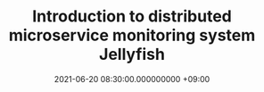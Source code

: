 ---
layout: post
title: Introduction to distributed microservice monitoring system Jellyfish
date: 2021-06-20 08:30:00.000000000 +09:00
---